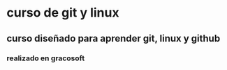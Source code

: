 # curso de git y linux
## curso diseñado para aprender git, linux y github
### realizado en gracosoft
